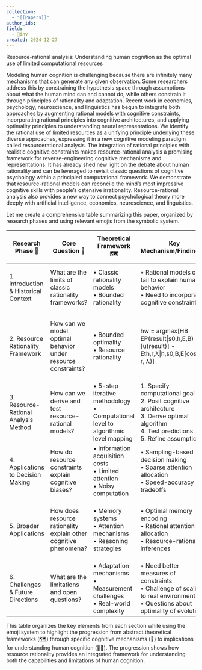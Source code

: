 ```yaml
---
collection:
  - "[[Papers]]"
author_ids:
field:
  - 🐢inv
created: 2024-12-27
---
```


Resource-rational analysis: Understanding human cognition as the optimal use of limited computational resources

Modeling human cognition is challenging because there are infinitely many mechanisms that can generate any given observation. Some researchers address this by constraining the hypothesis space through assumptions about what the human mind can and cannot do, while others constrain it through principles of rationality and adaptation. Recent work in economics, psychology, neuroscience, and linguistics has begun to integrate both approaches by augmenting rational models with cognitive constraints, incorporating rational principles into cognitive architectures, and applying optimality principles to understanding neural representations. We identify the rational use of limited resources as a unifying principle underlying these diverse approaches, expressing it in a new cognitive modeling paradigm called resourcerational analysis. The integration of rational principles with realistic cognitive constraints makes resource-rational analysis a promising framework for reverse-engineering cognitive mechanisms and representations. It has already shed new light on the debate about human rationality and can be leveraged to revisit classic questions of cognitive psychology within a principled computational framework. We demonstrate that resource-rational models can reconcile the mind’s most impressive cognitive skills with people’s ostensive irrationality. Resource-rational analysis also provides a new way to connect psychological theory more deeply with artificial intelligence, economics, neuroscience, and linguistics.

Let me create a comprehensive table summarizing this paper, organized by research phases and using relevant emojis from the symbolic system.

| Research Phase 🧭 | Core Question 🤔 | Theoretical Framework 🗺️ | Key Mechanism/Findings 🎯 | Cognitive Architecture Implications 🧍‍♀️ |
|-----------------|-----------------|------------------------|------------------------|-----------------------------------|
| 1. Introduction & Historical Context | What are the limits of classic rationality frameworks? | • Classic rationality models<br>• Bounded rationality | • Rational models often fail to explain human behavior<br>• Need to incorporate cognitive constraints | Humans operate under significant computational and cognitive limitations |
| 2. Resource Rationality Framework | How can we model optimal behavior under resource constraints? | • Bounded optimality<br>• Resource rationality | hw = argmax[HB EP(result\|s0,h,E,B)[u(result)] - Eth,r,λ\|h,s0,B,E[cost(th, r, λ)] | Cognitive mechanisms should optimally trade off performance vs computational cost |
| 3. Resource-Rational Analysis Method | How can we derive and test resource-rational models? | • 5-step iterative methodology<br>• Computational level to algorithmic level mapping | 1. Specify computational goal<br>2. Posit cognitive architecture<br>3. Derive optimal algorithm<br>4. Test predictions<br>5. Refine assumptions | Resource constraints shape the algorithms and representations used by the mind |
| 4. Applications to Decision Making | How do resource constraints explain cognitive biases? | • Information acquisition costs<br>• Limited attention<br>• Noisy computation | • Sampling-based decision making<br>• Sparse attention allocation<br>• Speed-accuracy tradeoffs | Many cognitive biases reflect rational adaptation to resource limits |
| 5. Broader Applications | How does resource rationality explain other cognitive phenomena? | • Memory systems<br>• Attention mechanisms<br>• Reasoning strategies | • Optimal memory encoding<br>• Rational attention allocation<br>• Resource-rational inferences | Resource rationality provides unifying principles across cognitive domains |
| 6. Challenges & Future Directions | What are the limitations and open questions? | • Adaptation mechanisms<br>• Measurement challenges<br>• Real-world complexity | • Need better measures of constraints<br>• Challenge of scaling to real environments<br>• Questions about optimality of evolution | Important to validate assumptions about cognitive constraints empirically |

This table organizes the key elements from each section while using the emoji system to highlight the progression from abstract theoretical frameworks (🗺️) through specific cognitive mechanisms (🧭) to implications for understanding human cognition (🧍‍♀️). The progression shows how resource rationality provides an integrated framework for understanding both the capabilities and limitations of human cognition.